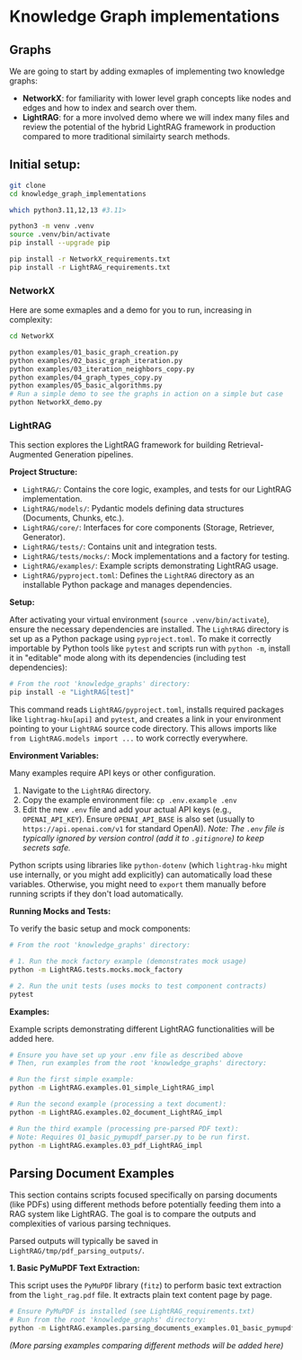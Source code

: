 # Knowledge Graph implementations

## Graphs

We are going to start by adding exmaples of implementing two knowledge graphs:

 - **NetworkX**: for familiarity with lower level graph concepts like nodes and edges and how to index and search over them.
 - **LightRAG**: for a more involved demo where we will index many files and review the potential of the hybrid LightRAG framework in production compared to more traditional similairty search methods.


## Initial setup:

```bash
git clone 
cd knowledge_graph_implementations

which python3.11,12,13 #3.11>

python3 -m venv .venv
source .venv/bin/activate
pip install --upgrade pip

pip install -r NetworkX_requirements.txt
pip install -r LightRAG_requirements.txt
```

### NetworkX

Here are some exmaples and a demo for you to run, increasing in complexity:

```bash
cd NetworkX

python examples/01_basic_graph_creation.py
python examples/02_basic_graph_iteration.py
python examples/03_iteration_neighbors_copy.py
python examples/04_graph_types_copy.py
python examples/05_basic_algorithms.py
# Run a simple demo to see the graphs in action on a simple but case
python NetworkX_demo.py
```

### LightRAG

This section explores the LightRAG framework for building Retrieval-Augmented Generation pipelines.

**Project Structure:**

*   `LightRAG/`: Contains the core logic, examples, and tests for our LightRAG implementation.
*   `LightRAG/models/`: Pydantic models defining data structures (Documents, Chunks, etc.).
*   `LightRAG/core/`: Interfaces for core components (Storage, Retriever, Generator).
*   `LightRAG/tests/`: Contains unit and integration tests.
*   `LightRAG/tests/mocks/`: Mock implementations and a factory for testing.
*   `LightRAG/examples/`: Example scripts demonstrating LightRAG usage.
*   `LightRAG/pyproject.toml`: Defines the `LightRAG` directory as an installable Python package and manages dependencies.

**Setup:**

After activating your virtual environment (`source .venv/bin/activate`), ensure the necessary dependencies are installed. The `LightRAG` directory is set up as a Python package using `pyproject.toml`. To make it correctly importable by Python tools like `pytest` and scripts run with `python -m`, install it in "editable" mode along with its dependencies (including test dependencies):

```bash
# From the root 'knowledge_graphs' directory:
pip install -e "LightRAG[test]"
```

This command reads `LightRAG/pyproject.toml`, installs required packages like `lightrag-hku[api]` and `pytest`, and creates a link in your environment pointing to your `LightRAG` source code directory. This allows imports like `from LightRAG.models import ...` to work correctly everywhere.

**Environment Variables:**

Many examples require API keys or other configuration. 
1. Navigate to the `LightRAG` directory.
2. Copy the example environment file: `cp .env.example .env`
3. Edit the new `.env` file and add your actual API keys (e.g., `OPENAI_API_KEY`). Ensure `OPENAI_API_BASE` is also set (usually to `https://api.openai.com/v1` for standard OpenAI).
   *Note: The `.env` file is typically ignored by version control (add it to `.gitignore`) to keep secrets safe.*

Python scripts using libraries like `python-dotenv` (which `lightrag-hku` might use internally, or you might add explicitly) can automatically load these variables. Otherwise, you might need to `export` them manually before running scripts if they don't load automatically.

**Running Mocks and Tests:**

To verify the basic setup and mock components:

```bash
# From the root 'knowledge_graphs' directory:

# 1. Run the mock factory example (demonstrates mock usage)
python -m LightRAG.tests.mocks.mock_factory

# 2. Run the unit tests (uses mocks to test component contracts)
pytest
```

**Examples:**

Example scripts demonstrating different LightRAG functionalities will be added here.

```bash
# Ensure you have set up your .env file as described above
# Then, run examples from the root 'knowledge_graphs' directory:

# Run the first simple example:
python -m LightRAG.examples.01_simple_LightRAG_impl

# Run the second example (processing a text document):
python -m LightRAG.examples.02_document_LightRAG_impl

# Run the third example (processing pre-parsed PDF text):
# Note: Requires 01_basic_pymupdf_parser.py to be run first.
python -m LightRAG.examples.03_pdf_LightRAG_impl
```

## Parsing Document Examples

This section contains scripts focused specifically on parsing documents (like PDFs) using different methods before potentially feeding them into a RAG system like LightRAG. The goal is to compare the outputs and complexities of various parsing techniques.

Parsed outputs will typically be saved in `LightRAG/tmp/pdf_parsing_outputs/`.

**1. Basic PyMuPDF Text Extraction:**

This script uses the `PyMuPDF` library (`fitz`) to perform basic text extraction from the `light_rag.pdf` file. It extracts plain text content page by page.

```bash
# Ensure PyMuPDF is installed (see LightRAG_requirements.txt)
# Run from the root 'knowledge_graphs' directory:
python -m LightRAG.examples.parsing_documents_examples.01_basic_pymupdf_parser
```

*(More parsing examples comparing different methods will be added here)*


